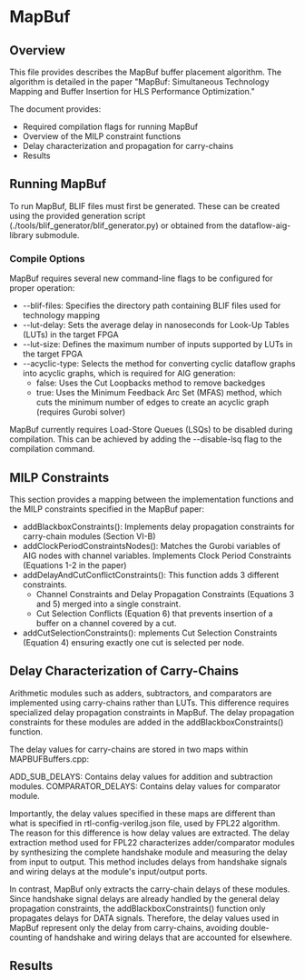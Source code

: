 # MapBuf

## Overview
This file provides describes the MapBuf buffer placement algorithm. The algorithm is detailed in the paper "MapBuf: Simultaneous Technology Mapping and Buffer Insertion for HLS Performance Optimization." 

The document provides:
- Required compilation flags for running MapBuf
- Overview of the MILP constraint functions 
- Delay characterization and propagation for carry-chains
- Results

## Running MapBuf
To run MapBuf, BLIF files must first be generated. These can be created using the provided generation script (./tools/blif_generator/blif_generator.py) or obtained from the dataflow-aig-library submodule.

### Compile Options 

MapBuf requires several new command-line flags to be configured for proper operation:

- --blif-files: Specifies the directory path containing BLIF files used for technology mapping
- --lut-delay: Sets the average delay in nanoseconds for Look-Up Tables (LUTs) in the target FPGA
- --lut-size: Defines the maximum number of inputs supported by LUTs in the target FPGA
- --acyclic-type: Selects the method for converting cyclic dataflow graphs into acyclic graphs, which is required for AIG generation:
  - false: Uses the Cut Loopbacks method to remove backedges
  - true: Uses the Minimum Feedback Arc Set (MFAS) method, which cuts the minimum number of edges to create an acyclic graph (requires Gurobi solver)

MapBuf currently requires Load-Store Queues (LSQs) to be disabled during compilation. This can be achieved by adding the --disable-lsq flag to the compilation command.

## MILP Constraints
This section provides a mapping between the implementation functions and the MILP constraints specified in the MapBuf paper:

- addBlackboxConstraints(): Implements delay propagation constraints for carry-chain modules (Section VI-B)
- addClockPeriodConstraintsNodes(): Matches the Gurobi variables of AIG nodes with channel variables. Implements Clock Period Constraints (Equations 1-2 in the paper)
- addDelayAndCutConflictConstraints(): This function adds 3 different constraints. 
  - Channel Constraints and Delay Propagation Constraints (Equations 3 and 5) merged into a single constraint.
  - Cut Selection Conflicts (Equation 6) that prevents insertion of a buffer on a channel covered by a cut.
- addCutSelectionConstraints(): mplements Cut Selection Constraints (Equation 4) ensuring exactly one cut is selected per node.

## Delay Characterization of Carry-Chains
Arithmetic modules such as adders, subtractors, and comparators are implemented using carry-chains rather than LUTs. This difference requires specialized delay propagation constraints in MapBuf. The delay propagation constraints for these modules are added in the addBlackboxConstraints() function.

The delay values for carry-chains are stored in two maps within MAPBUFBuffers.cpp:

ADD_SUB_DELAYS: Contains delay values for addition and subtraction modules.
COMPARATOR_DELAYS: Contains delay values for comparator module.

Importantly, the delay values specified in these maps are different than what is specified in rtl-config-verilog.json file, used by FPL22 algorithm. The reason for this difference is how delay values are extracted. The delay extraction method used for FPL22 characterizes adder/comparator modules by synthesizing the complete handshake module and measuring the delay from input to output. This method includes delays from handshake signals and wiring delays at the module's input/output ports.

In contrast, MapBuf only extracts the carry-chain delays of these modules. Since handshake signal delays are already handled by the general delay propagation constraints, the addBlackboxConstraints() function only propagates delays for DATA signals. Therefore, the delay values used in MapBuf represent only the delay from carry-chains, avoiding double-counting of handshake and wiring delays that are accounted for elsewhere.


## Results